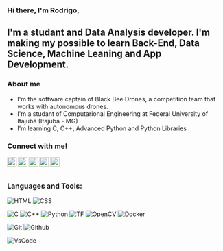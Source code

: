 ### Hi there, I'm Rodrigo, 

## I'm a studant and Data Analysis developer. I'm making my possible to learn Back-End, Data Science, Machine Leaning and App Development. 

### About me

- I'm the software captain of Black Bee Drones, a competition team that works with autonomous drones.
- I'm a studant of Computarional Engineering at Federal University of Itajubá (Itajubá - MG)
- I'm learning C, C++, Advanced Python and Python Libraries

### Connect with me!

[<img align="left" alt="rodrigonpereira | Twitter" width="22px" src="https://cdn.jsdelivr.net/npm/simple-icons@v3/icons/instagram.svg" />][instagram]
[<img align="left" alt="rodrigonpereira | Twitter" width="22px" src="https://cdn.jsdelivr.net/npm/simple-icons@v3/icons/twitter.svg" />][twitter]
[<img align="left" alt="rodrigonpereira | Facebook" width="22px" src="https://simpleicons.org/icons/facebook.svg" />][facebook]
[<img align="left" alt="rodrigonpereira | Whatsapp" width="22px" src="https://simpleicons.org/icons/whatsapp.svg" />][whatsapp]
[<img align="left" alt="rodrigonpereira | Linkedin" width="22px" src="https://simpleicons.org/icons/linkedin.svg" />][linkedin]

</br>
</br>

### Languages and Tools:

![HTML](https://img.shields.io/badge/html%20-%23E34F26.svg?&style=for-the-badge&logo=html5&logoColor=white)
![CSS](https://img.shields.io/badge/css%20-%231572B6.svg?&style=for-the-badge&logo=css3&logoColor=white)

![C](https://img.shields.io/badge/%20-brown.svg?&style=for-the-badge&logo=C&logoColor=white)
![C++](https://img.shields.io/badge/++%20-brown.svg?&style=for-the-badge&logo=C&logoColor=white)
![Python](https://img.shields.io/badge/python%20-%2314354C.svg?&style=for-the-badge&logo=python&logoColor=white)
![TF](https://img.shields.io/badge/tensorflow%20-%23E34F26.svg?&style=for-the-badge&logo=tensorflow&logoColor=white)
![OpenCV](https://img.shields.io/badge/opencv%20-green.svg?&style=for-the-badge&logo=opencv&logoColor=white)
![Docker](https://img.shields.io/badge/docker%20-blue.svg?&style=for-the-badge&logo=docker&logoColor=white)

![Git](https://img.shields.io/badge/git-%23E34F26.svg?&style=for-the-badge&logo=git&logoColor=white)
![Github](https://img.shields.io/badge/github-%23323330.svg?&style=for-the-badge&logo=github&logoColor=white)

![VsCode](https://img.shields.io/badge/vscode%20-blue.svg?&style=for-the-badge&logo=visual-studio-code&logoColor=white)






[instagram]: https://www.instagram.com/rodrigo_npereira/
[twitter]: https://twitter.com/RodNPereira
[facebook]: https://www.facebook.com/rodrigonpgame/
[whatsapp]: https://api.whatsapp.com/send?phone=5535988322337ools
[linkedin]: https://www.linkedin.com/in/rodrigonpereira/
 
 

<!--
**RodrigoNPereira/RodrigoNPereira** is a ✨ _special_ ✨ repository because its `README.md` (this file) appears on your GitHub profile.

Here are some ideas to get you started:

- 🔭 I’m currently working on ...
- 🌱 I’m currently learning ...
- 👯 I’m looking to collaborate on ...
- 🤔 I’m looking for help with ...
- 💬 Ask me about ...
- 📫 How to reach me: ...
- 😄 Pronouns: ...
- ⚡ Fun fact: ...
-->
